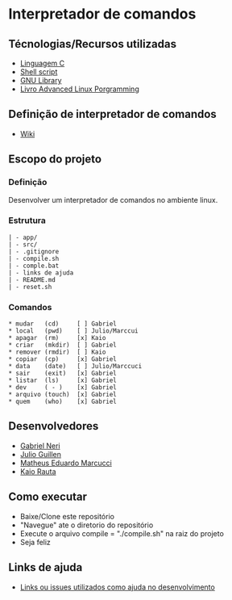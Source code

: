 # Interpretador de comandos

## Técnologias/Recursos utilizadas
- [Linguagem C](https://pt.wikipedia.org/wiki/C_(linguagem_de_programa%C3%A7%C3%A3o))
- [Shell script](https://www.devmedia.com.br/introducao-ao-shell-script-no-linux/25778)
- [GNU Library](http://www.gnu.org/software/libc/manual/html_node/index.html)
- [Livro Advanced Linux Porgramming](http://docs.linux.cz/programming/other/ALP/advanced-linux-programming.pdf)

## Definição de interpretador de comandos
- [Wiki](https://pt.wikipedia.org/wiki/Interpretador_de_comandos)

## Escopo do projeto

  ### Definição
  Desenvolver um interpretador de comandos no ambiente linux.

  ### Estrutura
    | - app/
    | - src/
    | - .gitignore
    | - compile.sh
    | - comple.bat
    | - links de ajuda
    | - README.md
    | - reset.sh

  ### Comandos
    * mudar   (cd)     [ ] Gabriel
    * local   (pwd)    [ ] Julio/Marccui  
    * apagar  (rm)     [x] Kaio
    * criar   (mkdir)  [ ] Gabriel
    * remover (rmdir)  [ ] Kaio
    * copiar  (cp)     [x] Gabriel
    * data    (date)   [ ] Julio/Marccuci
    * sair    (exit)   [x] Gabriel
    * listar  (ls)     [x] Gabriel
    * dev     ( - )    [x] Gabriel
    * arquivo (touch)  [x] Gabriel
    * quem    (who)    [x] Gabriel

## Desenvolvedores
 - [Gabriel Neri](https://www.linkedin.com/in/nerigabriel/)
 - [Julio Guillen]()
 - [Matheus Eduardo Marcucci]()
 - [Kaio Rauta](https://www.linkedin.com/in/kaio-rauta/)

## Como executar
 - Baixe/Clone este repositório
 - "Navegue" ate o diretorio do repositório
 - Execute o arquivo compile =  "./compile.sh" na raiz do projeto
 - Seja feliz

## Links de ajuda
 - [Links ou issues utilizados como ajuda no desenvolvimento](https://github.com/neriGabriel/interpretador_de_comandos/blob/master/Links%20de%20ajuda.md)
